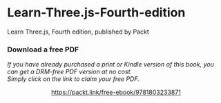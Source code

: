 # Learn-Three.js-Fourth-edition
Learn Three.js, Fourth edition, published by Packt
### Download a free PDF

 <i>If you have already purchased a print or Kindle version of this book, you can get a DRM-free PDF version at no cost.<br>Simply click on the link to claim your free PDF.</i>
<p align="center"> <a href="https://packt.link/free-ebook/9781803233871">https://packt.link/free-ebook/9781803233871 </a> </p>